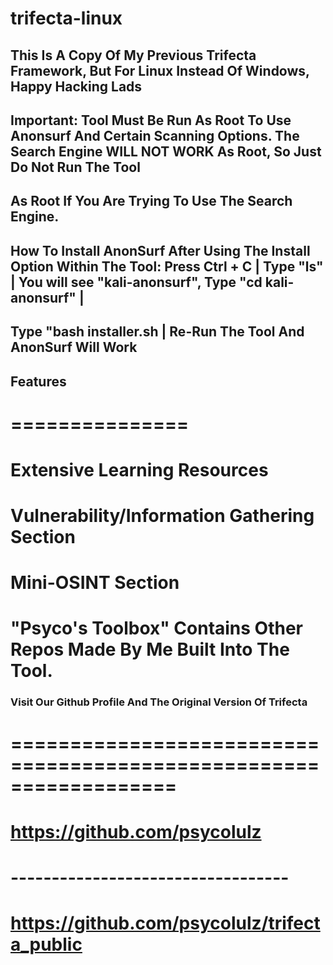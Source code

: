 # trifecta-linux
## This Is A Copy Of My Previous Trifecta Framework, But For Linux Instead Of Windows, Happy Hacking Lads

## Important: Tool Must Be Run As Root To Use Anonsurf And Certain Scanning Options. The Search Engine WILL NOT WORK As Root, So Just Do Not Run The Tool 
## As Root If You Are Trying To Use The Search Engine.

## How To Install AnonSurf After Using The Install Option Within The Tool: Press Ctrl + C | Type "ls" | You will see "kali-anonsurf", Type "cd kali-anonsurf" |
## Type "bash installer.sh | Re-Run The Tool And AnonSurf Will Work

## Features
# ===============
# Extensive Learning Resources
# Vulnerability/Information Gathering Section
# Mini-OSINT Section
# "Psyco's Toolbox" Contains Other Repos Made By Me Built Into The Tool.

### Visit Our Github Profile And The Original Version Of Trifecta
# ==================================================================
# https://github.com/psycolulz
# ----------------------------------
# https://github.com/psycolulz/trifecta_public
